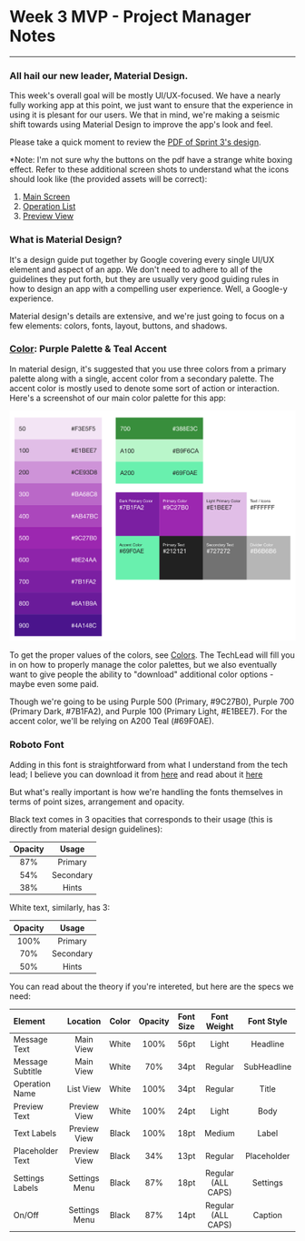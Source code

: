 # Week 3 MVP - Project Manager Notes
---

### All hail our new leader, Material Design. 

This week's overall goal will be mostly UI/UX-focused. We have a nearly fully working app at this point, we just want to ensure that the experience in using it is plesant for our users. We that in mind, we're making a seismic shift towards using Material Design to improve the app's look and feel. 

Please take a quick moment to review the [PDF of Sprint 3's design](../Images/octo_week3_mat_design.pdf). 

*Note: I'm not sure why the buttons on the pdf have a strange white boxing effect. Refer to these additional screen shots to understand what the icons should look like (the provided assets will be correct): 

1. [Main Screen](../Image/main_view_ss.png)
2. [Operation List](../Image/operation_list_ss.png)
3. [Preview View](../Image/preview_view_ss.png)

### What is Material Design?

It's a design guide put together by Google covering every single UI/UX element and aspect of an app. We don't need to adhere to all of the guidelines they put forth, but they are usually very good guiding rules in how to design an app with a compelling user experience. Well, a Google-y experience. 

Material design's details are extensive, and we're just going to focus on a few elements: colors, fonts, layout, buttons, and shadows.

### [Color](https://material.google.com/style/color.html): Purple Palette & Teal Accent

In material design, it's suggested that you use three colors from a primary palette along with a single, accent color from a secondary palette. The accent color is mostly used to denote some sort of action or interaction. Here's a screenshot of our main color palette for this app: 

![Purple Palette](../Images/purple_palette_ss.png)

To get the proper values of the colors, see [Colors](https://material.google.com/style/color.html). The TechLead will fill you in on how to properly manage the color palettes, but we also eventually want to give people the ability to "download" additional color options - maybe even some paid. 

Though we're going to be using Purple 500 (Primary, #9C27B0), Purple 700 (Primary Dark, #7B1FA2), and Purple 100 (Primary Light, #E1BEE7). For the accent color, we'll be relying on A200 Teal (#69F0AE). 

### Roboto Font
Adding in this font is straightforward from what I understand from the tech lead; I believe you can download it from [here](https://material.google.com/resources/roboto-noto-fonts.html) and read about it [here](https://fonts.google.com/specimen/Roboto) 

But what's really important is how we're handling the fonts themselves in terms of point sizes, arrangement and opacity. 

Black text comes in 3 opacities that corresponds to their usage (this is directly from material design guidelines): 

| Opacity | Usage | 
| :-----: | :---: | 
|   87%   |Primary| 
|   54%   |Secondary|
|   38%   | Hints |

White text, similarly, has 3:

| Opacity | Usage |
| :-----: | :---: |
|   100%   |Primary|
|   70%   |Secondary|
|   50%   | Hints |

You can read about the theory if you're intereted, but here are the specs we need:

| Element | Location | Color | Opacity | Font Size | Font Weight | Font Style |
| :--- | :---: | :---: | :---: | :---: | :---: | :---: | 
| Message Text | Main View | White | 100% | 56pt | Light | Headline |
| Message Subtitle | Main View | White | 70% | 34pt  | Regular | SubHeadline | 
| Operation Name | List View | White | 100% | 34pt | Regular | Title |
| Preview Text | Preview View | White | 100% | 24pt | Light | Body |
| Text Labels | Preview View | Black | 100% | 18pt | Medium | Label |
| Placeholder Text | Preview View | Black | 34% | 13pt | Regular | Placeholder |
| Settings Labels | Settings Menu | Black | 87% | 18pt | Regular (ALL CAPS) | Settings |
| On/Off | Settings Menu | Black | 87% | 14pt | Regular (ALL CAPS) | Caption |

